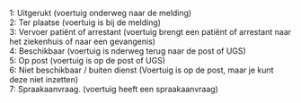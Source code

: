 1: Uitgerukt  (voertuig onderweg naar de melding)<br/>
2: Ter plaatse  (voertuig is bij de melding)<br/>
3: Vervoer patiënt of arrestant  (voertuig brengt een patiënt of arrestant naar het ziekenhuis of naar een gevangenis)<br/>
4: Beschikbaar  (voertuig is nderweg terug naar de post of UGS)<br/>
5: Op post  (voertuig is op de post of UGS)<br/>
6: Niet beschikbaar / buiten dienst  (Voertuig is op de post, maar je kunt deze niet inzetten)<br/>
7: Spraakaanvraag.  (voertuig heeft een spraakaanvraag)<br/>